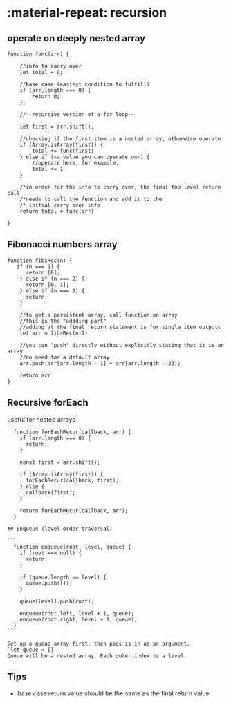 :material-repeat: recursion
========================
## operate on deeply nested array

```
function func(arr) {

    //info to carry over
    let total = 0;
    
    //base case (easiest condition to fulfill)
    if (arr.length === 0) {
        return 0;
    };
    
    //--recursive version of a for loop--
    
    let first = arr.shift();
    
    //checking if the first item is a nested array, otherwise operate
    if (Array.isArray(first)) {
        total += func(first)
    } else if (~a value you can operate on~) {
        //operate here, for example:
        total += 1
    }
    
    /*in order for the info to carry over, the final top level return call
    /*needs to call the function and add it to the
    /* initial carry over info
    return total + func(arr)
    
}
```

## Fibonacci numbers array

```
function fibsRec(n) {
   if (n === 1) {
      return [0];
    } else if (n === 2) {
      return [0, 1];
    } else if (n === 0) {
      return;
    }
    
    //to get a persistent array, call function on array
    //this is the "addding part"
    //adding at the final return statement is for single item outputs
    let arr = fibsRec(n-1)
    
    //you can "push" directly without explicitly stating that it is an array
    //no need for a default array
    arr.push(arr[arr.length - 1] + arr[arr.length - 2]);

    return arr
}
```
## Recursive forEach

useful for nested arrays

```
  function forEachRecur(callback, arr) {
    if (arr.length === 0) {
      return;
    }

    const first = arr.shift();

    if (Array.isArray(first)) {
      forEachRecur(callback, first);
    } else {
      callback(first);
    }

    return forEachRecur(callback, arr);
  }
```
``````
## Enqueue (level order traversal)

```
  function enqueue(root, level, queue) {
    if (root === null) {
      return;
    }

    if (queue.length <= level) {
      queue.push([]);
    }

    queue[level].push(root);

    enqueue(root.left, level + 1, queue);
    enqueue(root.right, level + 1, queue);
  }
```

Set up a queue array first, then pass is in as an argument.
`let queue = []`
Queue will be a nested array. Each outer index is a level.

``````

## Tips

- base case return value should be the same as the final return value


